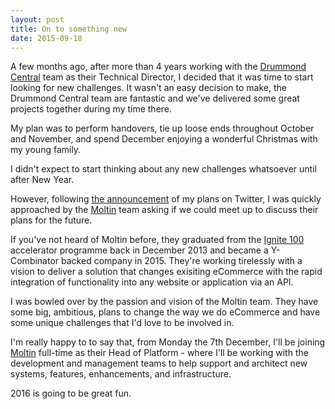 ```yaml
---
layout: post
title: On to something new
date: 2015-09-18
---
```


A few months ago, after more than 4 years working with the [Drummond Central] team as their Technical Director, I decided that it was time to start looking for new challenges. It wasn't an easy decision to make, the Drummond Central team are fantastic and we've delivered some great projects together during my time there.

My plan was to perform handovers, tie up loose ends throughout October and November, and spend December enjoying a wonderful Christmas with my young family.

I didn't expect to start thinking about any new challenges whatsoever until after New Year.

However, following [the announcement][Tweet] of my plans on Twitter, I was quickly approached by the [Moltin][Moltin] team asking if we could meet up to discuss their plans for the future.

If you've not heard of Moltin before, they graduated from the [Ignite 100][Ignite 100] accelerator programme back in December 2013 and became a Y-Combinator backed company in 2015. They're working tirelessly with a vision to deliver a solution that changes exisiting eCommerce with the rapid integration of functionality into any website or application via an API.

I was bowled over by the passion and vision of the Moltin team. They have some big, ambitious, plans to change the way we do eCommerce and have some unique challenges that I'd love to be involved in.

I'm really happy to to say that, from Monday the 7th December, I'll be joining [Moltin][Moltin] full-time as their Head of Platform - where I'll be working with the development and management teams to help support and architect new systems, features, enhancements, and infrastructure.

2016 is going to be great fun.

[Drummond Central]: http://www.drummondcentral.co.uk/
[Tweet]: https://twitter.com/anthonysterling/status/638647438006448128
[Moltin]: https://moltin.com/
[Ignite 100]: http://ignite100.com/